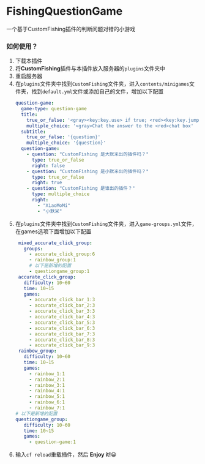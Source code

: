 # FishingQuestionGame

一个基于CustomFishing插件的判断问题对错的小游戏
### 如何使用？
1. 下载本插件
2. 将**CustomFishing**插件与本插件放入服务器的`plugins`文件夹中
3. 重启服务器
4. 在`plugins`文件夹中找到`CustomFishing`文件夹，进入`contents/minigames`文件夹，找到`default.yml`文件或添加自己的文件，增加以下配置
    ```yaml
    question-game:
      game-type: question-game
      title:
        true_or_false: '<gray><key:key.use> if true; <red><key:key.jump><gray> if false.'
        multiple_choice: '<gray>Chat the answer to the <red>chat box'
      subtitle:
        true_or_false: '{question}'
        multiple_choice: '{question}'
      question-game:
        - question: "CustomFishing 是大默米出的插件吗？"
          type: true_or_false
          right: false
        - question: "CustomFishing 是小默米出的插件吗？"
          type: true_or_false
          right: true
        - question: "CustomFishing 是谁出的插件？"
          type: multiple_choice
          right:
            - "XiaoMoMi"
            - "小默米"
    ```
5. 在`plugins`文件夹中找到`CustomFishing`文件夹，进入`game-groups.yml`文件，在games选项下面增加以下配置
   ```yaml
    mixed_accurate_click_group:
      groups:
        - accurate_click_group:6
        - rainbow_group:1
        # 以下是新增的配置
        - questiongame_group:1
    accurate_click_group:
      difficulty: 10~60
      time: 10~15
      games:
        - accurate_click_bar_1:3
        - accurate_click_bar_2:3
        - accurate_click_bar_3:3
        - accurate_click_bar_4:3
        - accurate_click_bar_5:3
        - accurate_click_bar_6:3
        - accurate_click_bar_7:3
        - accurate_click_bar_8:3
        - accurate_click_bar_9:3
    rainbow_group:
      difficulty: 10~60
      time: 10~15
      games:
        - rainbow_1:1
        - rainbow_2:1
        - rainbow_3:1
        - rainbow_4:1
        - rainbow_5:1
        - rainbow_6:1
        - rainbow_7:1
   # 以下是新增的配置
   questiongame_group:
      difficulty: 10~60
      time: 10~15
      games:
        - question-game:1
    ```
6. 输入`cf reload`重载插件，然后 **Enjoy it!**😀